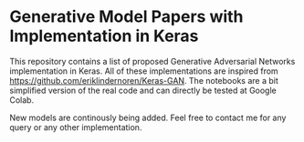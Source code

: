 # Generative Model Papers with Implementation in Keras
This repository contains a list of proposed Generative Adversarial Networks implementation in Keras. All of these implementations are 
inspired from https://github.com/eriklindernoren/Keras-GAN. The notebooks are a bit simplified version of the real code and can directly
be tested at Google Colab.    

New models are continously being added.
Feel free to contact me for any query or any other implementation. 
